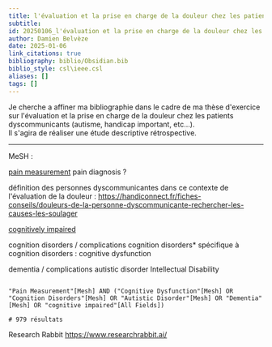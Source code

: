 ```yaml
---
title: l'évaluation et la prise en charge de la douleur chez les patients dyscommunicants
subtitle:
id: 20250106_l'évaluation et la prise en charge de la douleur chez les patients dyscommunicants
author: Damien Belvèze
date: 2025-01-06
link_citations: true
bibliography: biblio/Obsidian.bib
biblio_style: csl\ieee.csl
aliases: []
tags: []
---
```

Je cherche a affiner ma bibliographie dans le cadre de ma thèse d'exercice sur l'évaluation et la prise en charge de la douleur chez les patients dyscommunicants (autisme, handicap important, etc...).  
Il s'agira de réaliser une étude descriptive rétrospective.

---
MeSH : 

[pain measurement](https://www.ncbi.nlm.nih.gov/mesh/68010147)
pain diagnosis ? 

définition des personnes dyscommunicantes dans ce contexte de l'évaluation de la douleur : 
https://handiconnect.fr/fiches-conseils/douleurs-de-la-personne-dyscommunicante-rechercher-les-causes-les-soulager

[cognitively impaired]()

cognition disorders / complications
cognition disorders*
spécifique à cognition disorders : cognitive dysfunction

dementia / complications
autistic disorder 
Intellectual Disability

```mesh

"Pain Measurement"[Mesh] AND ("Cognitive Dysfunction"[Mesh] OR "Cognition Disorders"[Mesh] OR "Autistic Disorder"[Mesh] OR "Dementia"[Mesh] OR "cognitive impaired"[All Fields])

# 979 résultats
```
Research Rabbit
https://www.researchrabbit.ai/








